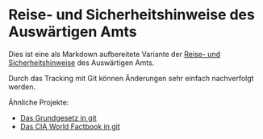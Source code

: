 # Reise- und Sicherheitshinweise des Auswärtigen Amts

Dies ist eine als Markdown aufbereitete Variante der [Reise- und Sicherheitshinweise](https://www.auswaertiges-amt.de/de/ReiseUndSicherheit/reise-und-sicherheitshinweise) des Auswärtigen Amts.

Durch das Tracking mit Git können Änderungen sehr einfach nachverfolgt werden.

Ähnliche Projekte:

 - [Das Grundgesetz in git](https://github.com/c3e/grundgesetz?tab=readme-ov-file)
 - [Das CIA World Factbook in git](https://github.com/factbook/country-profiles)
